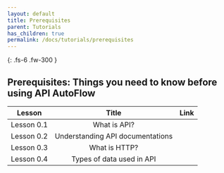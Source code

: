 ```yaml
---
layout: default
title: Prerequisites
parent: Tutorials
has_children: true
permalink: /docs/tutorials/prerequisites
---
```

{: .fs-6 .fw-300 }


## Prerequisites:  Things you need to know before using API AutoFlow

| Lesson        | Title           | Link  |
| ------------- |:-------------:| -----:|
| Lesson 0.1  | What is API?  |  |
| Lesson 0.2  | Understanding API documentations |  |
| Lesson 0.3  | What is HTTP? |  |
| Lesson 0.4  | Types of data used in API  |  |